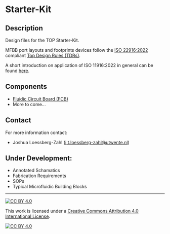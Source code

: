 # Starter-Kit

## Description
Design files for the TOP Starter-Kit.

MFBB port layouts and footprints devices follow the [ISO 22916:2022](https://www.iso.org/standard/74157.html) compliant [Top Design Rules (TDRs)](https://data.4tu.nl/datasets/2558bd4c-d7ad-4e17-bc54-8c335b4c1c01).

A short introduction on application of ISO 11916:2022 in general can be found [here](https://data.4tu.nl/datasets/871d6c3a-cf1a-44f9-865a-6da842bd2f27/2).

## Components
- [Fluidic Circuit Board (FCB)](https://github.com/TOP-OoC/Starter-Kit/blob/main/FCB/)
- More to come...

## Contact
For more information contact:
- Joshua Loessberg-Zahl (j.t.loessberg-zahl@utwente.nl)

## Under Development:
- Annotated Schamatics
- Fabrication Requirements
- SOPs
- Typical Microfluidic Building Blocks

___

[![CC BY 4.0][cc-by-shield]][cc-by]

This work is licensed under a
[Creative Commons Attribution 4.0 International License][cc-by].

[![CC BY 4.0][cc-by-image]][cc-by]

[cc-by]: http://creativecommons.org/licenses/by/4.0/
[cc-by-image]: https://i.creativecommons.org/l/by/4.0/88x31.png
[cc-by-shield]: https://img.shields.io/badge/License-CC%20BY%204.0-lightgrey.svg

